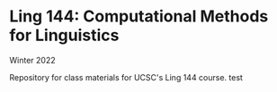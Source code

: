 # Ling 144: Computational Methods for Linguistics
Winter 2022

Repository for class materials for UCSC's Ling 144 course.
test





